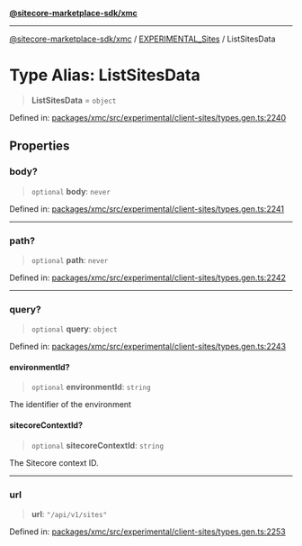 [**@sitecore-marketplace-sdk/xmc**](../../../../README.md)

***

[@sitecore-marketplace-sdk/xmc](../../../../README.md) / [EXPERIMENTAL\_Sites](../README.md) / ListSitesData

# Type Alias: ListSitesData

> **ListSitesData** = `object`

Defined in: [packages/xmc/src/experimental/client-sites/types.gen.ts:2240](https://github.com/Sitecore/marketplace-sdk/blob/main/packages/xmc/src/experimental/client-sites/types.gen.ts#L2240)

## Properties

### body?

> `optional` **body**: `never`

Defined in: [packages/xmc/src/experimental/client-sites/types.gen.ts:2241](https://github.com/Sitecore/marketplace-sdk/blob/main/packages/xmc/src/experimental/client-sites/types.gen.ts#L2241)

***

### path?

> `optional` **path**: `never`

Defined in: [packages/xmc/src/experimental/client-sites/types.gen.ts:2242](https://github.com/Sitecore/marketplace-sdk/blob/main/packages/xmc/src/experimental/client-sites/types.gen.ts#L2242)

***

### query?

> `optional` **query**: `object`

Defined in: [packages/xmc/src/experimental/client-sites/types.gen.ts:2243](https://github.com/Sitecore/marketplace-sdk/blob/main/packages/xmc/src/experimental/client-sites/types.gen.ts#L2243)

#### environmentId?

> `optional` **environmentId**: `string`

The identifier of the environment

#### sitecoreContextId?

> `optional` **sitecoreContextId**: `string`

The Sitecore context ID.

***

### url

> **url**: `"/api/v1/sites"`

Defined in: [packages/xmc/src/experimental/client-sites/types.gen.ts:2253](https://github.com/Sitecore/marketplace-sdk/blob/main/packages/xmc/src/experimental/client-sites/types.gen.ts#L2253)
